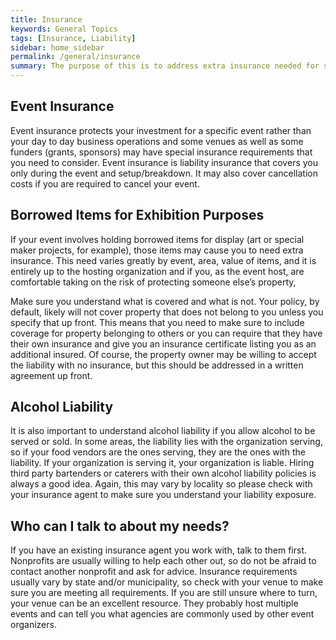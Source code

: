 ```yaml
---
title: Insurance
keywords: General Topics
tags: [Insurance, Liability]
sidebar: home_sidebar
permalink: /general/insurance
summary: The purpose of this is to address extra insurance needed for special events. This does NOT address general day to day liability insurance for your facility.
---
```




## Event Insurance
Event insurance protects your investment for a specific event rather than your day to day business operations and some venues as well as some funders (grants, sponsors) may have special insurance requirements that you need to consider. Event insurance is liability insurance that covers you only during the event and setup/breakdown. It may also cover cancellation costs if you are required to cancel your event. 

## Borrowed Items for Exhibition Purposes
If your event involves holding borrowed items for display (art or special maker projects, for example), those items may cause you to need extra insurance. This need varies greatly by event, area, value of items, and it is entirely up to the hosting organization and if you, as the event host, are comfortable taking on the risk of protecting someone else’s property, 

Make sure you understand what is covered and what is not. Your policy, by default, likely will not cover property that does not belong to you unless you specify that up front. This means that you need to make sure to include coverage for property belonging to others or you can require that they have their own insurance and give you an insurance certificate listing you as an additional insured. Of course, the property owner may be willing to accept the liability with no insurance, but this should be addressed in a written agreement up front.

## Alcohol Liability
It is also important to understand alcohol liability if you allow alcohol to be served or sold. In some areas, the liability lies with the organization serving, so if your food vendors are the ones serving, they are the ones with the liability. If your organization is serving it, your organization is liable. Hiring third party bartenders or caterers with their own alcohol liability policies is always a good idea. Again, this may vary by locality so please check with your insurance agent to make sure you understand your liability exposure.

## Who can I talk to about my needs?
If you have an existing insurance agent you work with, talk to them first. Nonprofits are usually willing to help each other out, so do not be afraid to contact another nonprofit and ask for advice. Insurance requirements usually vary by state and/or municipality, so check with your venue to make sure you are meeting all requirements. If you are still unsure where to turn, your venue can be an excellent resource. They probably host multiple events and can tell you what agencies are commonly used by other event organizers.





